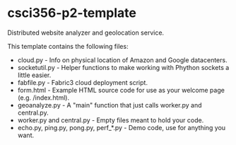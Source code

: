 # csci356-p2-template

Distributed website analyzer and geolocation service.

This template contains the following files:

* cloud.py - Info on physical location of Amazon and Google datacenters.
* socketutil.py - Helper functions to make working with Phython sockets a little easier.
* fabfile.py - Fabric3 cloud deployment script.
* form.html - Example HTML source code for use as your welcome page (e.g. /index.html).
* geoanalyze.py - A "main" function that just calls worker.py and central.py.
* worker.py and central.py - Empty files meant to hold your code.
* echo.py, ping.py, pong.py, perf_*.py - Demo code, use for anything you want.
